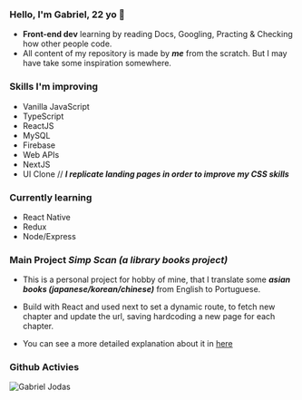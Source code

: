 ### Hello, I'm Gabriel, 22 yo 👋
- **Front-end dev** learning by reading Docs, Googling, Practing & Checking how other people code.
- All content of my repository is made by ***me*** from the scratch. But I may have take some inspiration somewhere.

### Skills I'm improving
- Vanilla JavaScript
- TypeScript
- ReactJS
- MySQL
- Firebase
- Web APIs
- NextJS
- UI Clone //
***I replicate landing pages in order to improve my CSS skills***

### Currently learning
- React Native
- Redux
- Node/Express


### Main Project ***Simp Scan (a library books project)***
- This is a personal project for hobby of mine, that I translate some ***asian books (japanese/korean/chinese)*** from English to Portuguese.

- Build with React and used next to set a dynamic route, to fetch new chapter and update the url, saving hardcoding a new page for each chapter.

- You can see a more detailed explanation about it in [here](https://github.com/dotdott/novel-scan)


### Github Activies
![Gabriel Jodas](https://github-readme-stats.vercel.app/api?username=dotdott)
